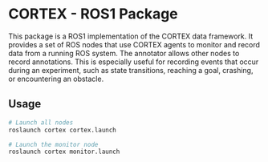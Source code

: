 # CORTEX - ROS1 Package

This package is a ROS1 implementation of the CORTEX data framework. It provides a set of ROS nodes that use CORTEX
agents to monitor and record data from a running ROS system. The annotator allows other nodes to record annotations.
This is especially useful for recording events that occur during an experiment, such as state transitions, reaching a
goal, crashing, or encountering an obstacle.

## Usage

```bash
# Launch all nodes
roslaunch cortex cortex.launch

# Launch the monitor node
roslaunch cortex monitor.launch
```
